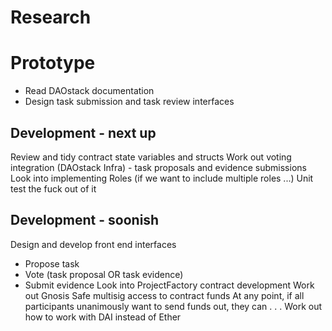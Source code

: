 

# Research



# Prototype

- Read DAOstack documentation
- Design task submission and task review interfaces




## Development - next up

Review and tidy contract state variables and structs
Work out voting integration (DAOstack Infra) - task proposals and evidence submissions
Look into implementing Roles (if we want to include multiple roles ...)
Unit test the fuck out of it



## Development - soonish

Design and develop front end interfaces
- Propose task
- Vote (task proposal OR task evidence)
- Submit evidence
Look into ProjectFactory contract development
Work out Gnosis Safe multisig access to contract funds
  At any point, if all participants unanimously want to send funds out, they can . . .
Work out how to work with DAI instead of Ether
